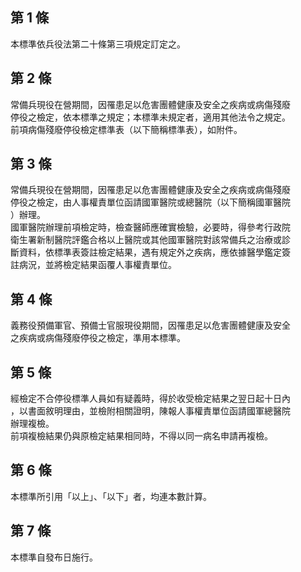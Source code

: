 第 1 條
-------
本標準依兵役法第二十條第三項規定訂定之。

第 2 條
-------
常備兵現役在營期間，因罹患足以危害團體健康及安全之疾病或病傷殘廢  
停役之檢定，依本標準之規定；本標準未規定者，適用其他法令之規定。  
前項病傷殘廢停役檢定標準表（以下簡稱標準表），如附件。

第 3 條
-------
常備兵現役在營期間，因罹患足以危害團體健康及安全之疾病或病傷殘廢  
停役之檢定，由人事權責單位函請國軍醫院或總醫院（以下簡稱國軍醫院  
）辦理。  
國軍醫院辦理前項檢定時，檢查醫師應確實檢驗，必要時，得參考行政院  
衛生署新制醫院評鑑合格以上醫院或其他國軍醫院對該常備兵之治療或診  
斷資料，依標準表簽註檢定結果，遇有規定外之疾病，應依據醫學鑑定簽  
註病況，並將檢定結果函覆人事權責單位。

第 4 條
-------
義務役預備軍官、預備士官服現役期間，因罹患足以危害團體健康及安全  
之疾病或病傷殘廢停役之檢定，準用本標準。

第 5 條
-------
經檢定不合停役標準人員如有疑義時，得於收受檢定結果之翌日起十日內  
，以書面敘明理由，並檢附相關證明，陳報人事權責單位函請國軍總醫院  
辦理複檢。  
前項複檢結果仍與原檢定結果相同時，不得以同一病名申請再複檢。

第 6 條
-------
本標準所引用「以上」、「以下」者，均連本數計算。

第 7 條
-------
本標準自發布日施行。

